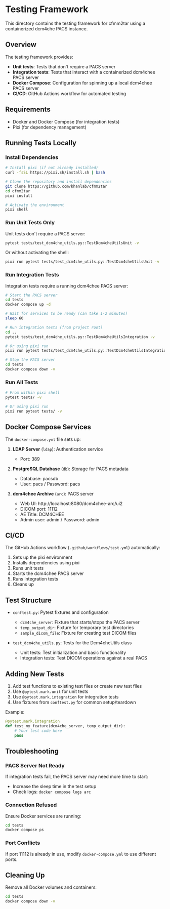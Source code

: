 # Testing Framework

This directory contains the testing framework for cfmm2tar using a containerized dcm4che PACS instance.

## Overview

The testing framework provides:
- **Unit tests**: Tests that don't require a PACS server
- **Integration tests**: Tests that interact with a containerized dcm4chee PACS server
- **Docker Compose**: Configuration for spinning up a local dcm4chee PACS server
- **CI/CD**: GitHub Actions workflow for automated testing

## Requirements

- Docker and Docker Compose (for integration tests)
- Pixi (for dependency management)

## Running Tests Locally

### Install Dependencies

```bash
# Install pixi (if not already installed)
curl -fsSL https://pixi.sh/install.sh | bash

# Clone the repository and install dependencies
git clone https://github.com/khanlab/cfmm2tar
cd cfmm2tar
pixi install

# Activate the environment
pixi shell
```

### Run Unit Tests Only

Unit tests don't require a PACS server:

```bash
pytest tests/test_dcm4che_utils.py::TestDcm4cheUtilsUnit -v
```

Or without activating the shell:

```bash
pixi run pytest tests/test_dcm4che_utils.py::TestDcm4cheUtilsUnit -v
```

### Run Integration Tests

Integration tests require a running dcm4chee PACS server:

```bash
# Start the PACS server
cd tests
docker compose up -d

# Wait for services to be ready (can take 1-2 minutes)
sleep 60

# Run integration tests (from project root)
cd ..
pytest tests/test_dcm4che_utils.py::TestDcm4cheUtilsIntegration -v

# Or using pixi run
pixi run pytest tests/test_dcm4che_utils.py::TestDcm4cheUtilsIntegration -v

# Stop the PACS server
cd tests
docker compose down -v
```

### Run All Tests

```bash
# From within pixi shell
pytest tests/ -v

# Or using pixi run
pixi run pytest tests/ -v
```

## Docker Compose Services

The `docker-compose.yml` file sets up:

1. **LDAP Server** (`ldap`): Authentication service
   - Port: 389
   
2. **PostgreSQL Database** (`db`): Storage for PACS metadata
   - Database: pacsdb
   - User: pacs / Password: pacs

3. **dcm4chee Archive** (`arc`): PACS server
   - Web UI: http://localhost:8080/dcm4chee-arc/ui2
   - DICOM port: 11112
   - AE Title: DCM4CHEE
   - Admin user: admin / Password: admin

## CI/CD

The GitHub Actions workflow (`.github/workflows/test.yml`) automatically:
1. Sets up the pixi environment
2. Installs dependencies using pixi
3. Runs unit tests
4. Starts the dcm4chee PACS server
5. Runs integration tests
6. Cleans up

## Test Structure

- `conftest.py`: Pytest fixtures and configuration
  - `dcm4che_server`: Fixture that starts/stops the PACS server
  - `temp_output_dir`: Fixture for temporary test directories
  - `sample_dicom_file`: Fixture for creating test DICOM files

- `test_dcm4che_utils.py`: Tests for the Dcm4cheUtils class
  - Unit tests: Test initialization and basic functionality
  - Integration tests: Test DICOM operations against a real PACS

## Adding New Tests

1. Add test functions to existing test files or create new test files
2. Use `@pytest.mark.unit` for unit tests
3. Use `@pytest.mark.integration` for integration tests
4. Use fixtures from `conftest.py` for common setup/teardown

Example:

```python
@pytest.mark.integration
def test_my_feature(dcm4che_server, temp_output_dir):
    # Your test code here
    pass
```

## Troubleshooting

### PACS Server Not Ready

If integration tests fail, the PACS server may need more time to start:
- Increase the sleep time in the test setup
- Check logs: `docker compose logs arc`

### Connection Refused

Ensure Docker services are running:
```bash
cd tests
docker compose ps
```

### Port Conflicts

If port 11112 is already in use, modify `docker-compose.yml` to use different ports.

## Cleaning Up

Remove all Docker volumes and containers:

```bash
cd tests
docker compose down -v
```
